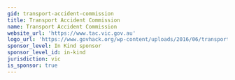 ```yaml
---
gid: transport-accident-commission
title: Transport Accident Commission
name: Transport Accident Commission
website_url: 'https://www.tac.vic.gov.au'
logo_url: 'https://www.govhack.org/wp-content/uploads/2016/06/transport_accident_commission.png'
sponsor_level: In Kind sponsor
sponsor_level_id: in-kind
jurisdiction: vic
is_sponsor: true
---
```

